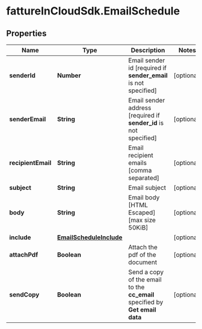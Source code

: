# fattureInCloudSdk.EmailSchedule

## Properties

Name | Type | Description | Notes
------------ | ------------- | ------------- | -------------
**senderId** | **Number** | Email sender id [required if **sender_email** is not specified] | [optional] 
**senderEmail** | **String** | Email sender address [required if **sender_id** is not specified] | [optional] 
**recipientEmail** | **String** | Email recipient emails [comma separated] | [optional] 
**subject** | **String** | Email subject | [optional] 
**body** | **String** | Email body [HTML Escaped] [max size 50KiB] | [optional] 
**include** | [**EmailScheduleInclude**](EmailScheduleInclude.md) |  | [optional] 
**attachPdf** | **Boolean** | Attach the pdf of the document | [optional] 
**sendCopy** | **Boolean** | Send a copy of the email to the **cc_email** specified by **Get email data** | [optional] 


